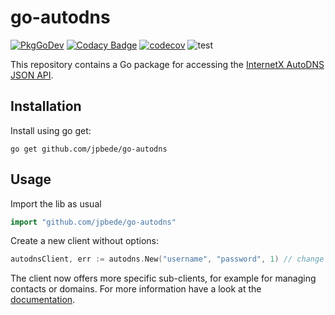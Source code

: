 # go-autodns
[![PkgGoDev](https://pkg.go.dev/badge/github.com/jpbede/go-autodns)](https://pkg.go.dev/github.com/jpbede/go-autodns)
[![Codacy Badge](https://app.codacy.com/project/badge/Grade/d8f56b33ce9c4653983e81e0ab8a3b8c)](https://www.codacy.com/gh/jpbede/go-autodns/dashboard)
[![codecov](https://codecov.io/gh/jpbede/go-autodns/branch/main/graph/badge.svg?token=ACJ41YHXN1)](https://codecov.io/gh/jpbede/go-autodns)
![test](https://github.com/jpbede/go-autodns/workflows/test/badge.svg)

This repository contains a Go package for accessing the [InternetX AutoDNS JSON API](https://help.internetx.com/display/APIXMLDE/API-Grundlagen+JSON).

## Installation
Install using go get:
```shell
go get github.com/jpbede/go-autodns
```

## Usage
Import the lib as usual
```go
import "github.com/jpbede/go-autodns"
```

Create a new client without options:
```go
autodnsClient, err := autodns.New("username", "password", 1) // change 1 with your context number
```
The client now offers more specific sub-clients, for example for managing contacts or domains.
For more information have a look at the [documentation](https://pkg.go.dev/github.com/jpbede/go-autodns).
